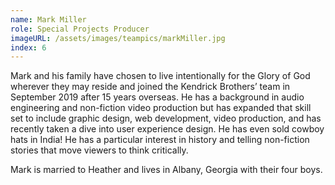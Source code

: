 ```yaml
---
name: Mark Miller
role: Special Projects Producer
imageURL: /assets/images/teampics/markMiller.jpg
index: 6
---
```

Mark and his family have chosen to live intentionally for the Glory of God wherever they may reside and joined the Kendrick Brothers’ team in September 2019 after 15 years overseas. He has a background in audio engineering and non-fiction video production but has expanded that skill set to include graphic design, web development, video production, and has recently taken a dive into user experience design. He has even sold cowboy hats in India! He has a particular interest in history and telling non-fiction stories that move viewers to think critically.

Mark is married to Heather and lives in Albany, Georgia with their four boys.
